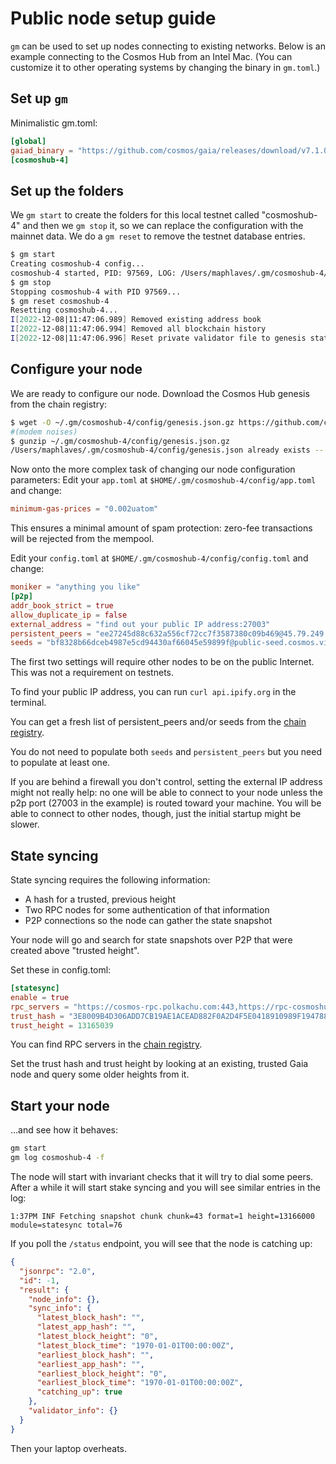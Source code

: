 # Public node setup guide
`gm` can be used to set up nodes connecting to existing networks.
Below is an example connecting to the Cosmos Hub from an Intel Mac.
(You can customize it to other operating systems by changing the binary in `gm.toml`.)

## Set up `gm`
Minimalistic gm.toml:
```toml
[global]
gaiad_binary = "https://github.com/cosmos/gaia/releases/download/v7.1.0/gaiad-v7.1.0-darwin-amd64"
[cosmoshub-4]
```

## Set up the folders
We `gm start` to create the folders for this local testnet called "cosmoshub-4"
and then we `gm stop` it, so we can replace the configuration with the mainnet data.
We do a `gm reset` to remove the testnet database entries.
```bash
$ gm start
Creating cosmoshub-4 config...
cosmoshub-4 started, PID: 97569, LOG: /Users/maphlaves/.gm/cosmoshub-4/log
$ gm stop
Stopping cosmoshub-4 with PID 97569...
$ gm reset cosmoshub-4
Resetting cosmoshub-4...
I[2022-12-08|11:47:06.989] Removed existing address book                file=/Users/maphlaves/.gm/cosmoshub-4/config/addrbook.json
I[2022-12-08|11:47:06.994] Removed all blockchain history               dir=/Users/maphlaves/.gm/cosmoshub-4/data
I[2022-12-08|11:47:06.996] Reset private validator file to genesis state keyFile=/Users/maphlaves/.gm/cosmoshub-4/config/priv_validator_key.json stateFile=/Users/maphlaves/.gm/cosmoshub-4/data/priv_validator_state.json
```

## Configure your node
We are ready to configure our node. Download the Cosmos Hub genesis from the chain registry:
```bash
$ wget -O ~/.gm/cosmoshub-4/config/genesis.json.gz https://github.com/cosmos/mainnet/raw/master/genesis/genesis.cosmoshub-4.json.gz
#(modem noises)
$ gunzip ~/.gm/cosmoshub-4/config/genesis.json.gz
/Users/maphlaves/.gm/cosmoshub-4/config/genesis.json already exists -- do you wish to overwrite (y or n)? y
```

Now onto the more complex task of changing our node configuration parameters:
Edit your `app.toml` at `$HOME/.gm/cosmoshub-4/config/app.toml` and change:
```toml
minimum-gas-prices = "0.002uatom"
```
This ensures a minimal amount of spam protection: zero-fee transactions will be rejected from the mempool.

Edit your `config.toml` at `$HOME/.gm/cosmoshub-4/config/config.toml` and change:
```toml
moniker = "anything you like"
[p2p]
addr_book_strict = true
allow_duplicate_ip = false
external_address = "find out your public IP address:27003"
persistent_peers = "ee27245d88c632a556cf72cc7f3587380c09b469@45.79.249.253:26656,538ebe0086f0f5e9ca922dae0462cc87e22f0a50@34.122.34.67:26656,d3209b9f88eec64f10555a11ecbf797bb0fa29f4@34.125.169.233:26656,bdc2c3d410ca7731411b7e46a252012323fbbf37@34.83.209.166:26656,585794737e6b318957088e645e17c0669f3b11fc@54.160.123.34:26656,11dfe200894f38e411beca77928e9dd118e66813@94.130.98.157:26656,5b4ed476e01c49b23851258d867cc0cfc0c10e58@206.189.4.227:26656,654f47a762c8f9257aef4a44c1fb5014916d8b20@99.79.60.15:26656,366ac852255c3ac8de17e11ae9ec814b8c68bddb@51.15.94.196:26656,d6318b3bd51a5e2b8ed08f2e520d50289ed32bf1@52.79.43.100:26656,1bfda3d59e70290a3dada9bb809dd954371850d3@54.180.225.240:26656,6ee94c2093505e8790442c054e6e1e0211d36583@44.239.140.195:26656,ec779a2741da6dd2ccdaa6dfc0bebb10e595dfa4@50.18.113.67:26656,cfd785a4224c7940e9a10f6c1ab24c343e923bec@164.68.107.188:26656,d72b3011ed46d783e369fdf8ae2055b99a1e5074@173.249.50.25:26656,047f723806ee702b211e7227f89eacd829aabd86@52.9.212.125:26656,b0e746acb6fbed7a0311fe21cfb2ee94581ca3bc@51.79.21.187:26656,82772547c4575c18dfe6e75aafe521cf7d4dc8de@142.93.157.186:26656,3c7cad4154967a294b3ba1cc752e40e8779640ad@84.201.128.115:26656,f122129f53b7c584df6cee77716dcc636d5c5e18@167.172.59.196:26656,241b17dba97a2ed3c3747d12781fb86c9706e2d4@95.179.136.131:26656,f1b16c603f3a0e59f0ce5179dc80f549a7ecd0e2@sentries.us-east1.iqext.net:26656,64bd8eaf08b05f17ccd88425f80b59ab48934004@157.90.18.35:26656,1da54d20c7339713f1d6d28dd2117087dd33d0ca@cosmos-seed.icycro.org:26656"
seeds = "bf8328b66dceb4987e5cd94430af66045e59899f@public-seed.cosmos.vitwit.com:26656,cfd785a4224c7940e9a10f6c1ab24c343e923bec@164.68.107.188:26656,d72b3011ed46d783e369fdf8ae2055b99a1e5074@173.249.50.25:26656,ba3bacc714817218562f743178228f23678b2873@public-seed-node.cosmoshub.certus.one:26656,3c7cad4154967a294b3ba1cc752e40e8779640ad@84.201.128.115:26656,366ac852255c3ac8de17e11ae9ec814b8c68bddb@51.15.94.196:26656,bcef90de8a83673c336bf3b3a352445b3a3a1f08@cosmos-seed.sunshinevalidation.io:31038,3b67739570f921cc5e0db4b3efe488ce184155a9@seeds.pupmos.network:2000,ade4d8bc8cbe014af6ebdf3cb7b1e9ad36f412c0@seeds.polkachu.com:14956,20e1000e88125698264454a884812746c2eb4807@seeds.lavenderfive.com:14956,57a5297537b9b6ef8b105c08a8ad3f6ac452c423@seeds.goldenratiostaking.net:1618"
```
The first two settings will require other nodes to be on the public Internet. This was not a requirement on testnets.

To find your public IP address, you can run `curl api.ipify.org` in the terminal.

You can get a fresh list of persistent_peers and/or seeds from the [chain registry](https://github.com/cosmos/chain-registry/blob/master/cosmoshub/chain.json).

You do not need to populate both `seeds` and `persistent_peers` but you need to populate at least one.

If you are behind a firewall you don't control, setting the external IP address might not really help:
no one will be able to connect to your node unless the p2p port (27003 in the example) is routed toward your machine.
You will be able to connect to other nodes, though, just the initial startup might be slower.

## State syncing
State syncing requires the following information:
* A hash for a trusted, previous height
* Two RPC nodes for some authentication of that information
* P2P connections so the node can gather the state snapshot

Your node will go and search for state snapshots over P2P that were created above "trusted height".

Set these in config.toml:
```toml
[statesync]
enable = true
rpc_servers = "https://cosmos-rpc.polkachu.com:443,https://rpc-cosmoshub.blockapsis.com:443"
trust_hash = "3E8009B4D306ADD7CB19AE1ACEAD882F0A2D4F5E0418910989F194788E227539"
trust_height = 13165039
```
You can find RPC servers in the [chain registry](https://github.com/cosmos/chain-registry/blob/master/cosmoshub/chain.json).

Set the trust hash and trust height by looking at an existing, trusted Gaia node and query some older heights from it.

## Start your node
...and see how it behaves:
```bash
gm start
gm log cosmoshub-4 -f
```

The node will start with invariant checks that it will try to dial some peers. After a while it will start stake syncing
and you will see similar entries in the log:
```
1:37PM INF Fetching snapshot chunk chunk=43 format=1 height=13166000 module=statesync total=76
```

If you poll the `/status` endpoint, you will see that the node is catching up:
```json
{
  "jsonrpc": "2.0",
  "id": -1,
  "result": {
    "node_info": {},
    "sync_info": {
      "latest_block_hash": "",
      "latest_app_hash": "",
      "latest_block_height": "0",
      "latest_block_time": "1970-01-01T00:00:00Z",
      "earliest_block_hash": "",
      "earliest_app_hash": "",
      "earliest_block_height": "0",
      "earliest_block_time": "1970-01-01T00:00:00Z",
      "catching_up": true
    },
    "validator_info": {}
  }
}
```

Then your laptop overheats.

